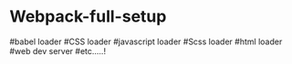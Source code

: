 # Webpack-full-setup
#babel loader 
#CSS loader 
#javascript 
loader 
#Scss loader 
#html loader 
#web dev server #etc.....!
